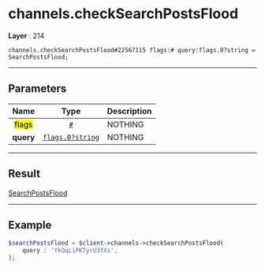 # channels.checkSearchPostsFlood

**Layer** : 214

```tl
channels.checkSearchPostsFlood#22567115 flags:# query:flags.0?string = SearchPostsFlood;
```

---

## Parameters

| Name | Type | Description |
| :---: | :---: | :--- |
| <mark>flags</mark> | [`#`](type/#) | NOTHING |
| **query** | [`flags.0?string`](type/string) | NOTHING |

---

## Result

[SearchPostsFlood](type/SearchPostsFlood)

---

## Example

```php
$searchPostsFlood = $client->channels->checkSearchPostsFlood(
	query : 'YkQqLiPKTyrU3fXs',
);
```